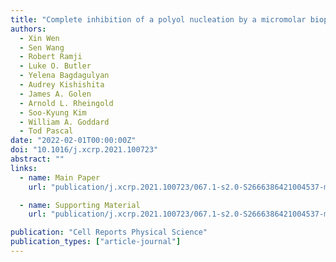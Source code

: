 ```yaml
---
title: "Complete inhibition of a polyol nucleation by a micromolar biopolymer additive"
authors:
  - Xin Wen
  - Sen Wang
  - Robert Ramji
  - Luke O. Butler
  - Yelena Bagdagulyan
  - Audrey Kishishita
  - James A. Golen
  - Arnold L. Rheingold
  - Soo-Kyung Kim
  - William A. Goddard
  - Tod Pascal
date: "2022-02-01T00:00:00Z"
doi: "10.1016/j.xcrp.2021.100723"
abstract: ""
links:
  - name: Main Paper
    url: "publication/j.xcrp.2021.100723/067.1-s2.0-S2666386421004537-main.pdf"

  - name: Supporting Material
    url: "publication/j.xcrp.2021.100723/067.1-s2.0-S2666386421004537-mmc1.pdf"

publication: "Cell Reports Physical Science"
publication_types: ["article-journal"]
---
```

